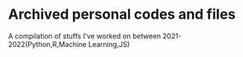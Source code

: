 # Archived personal codes and files
A compilation of stuffs I've worked on between 2021-2022(Python,R,Machine Learning,JS)

